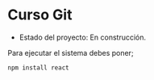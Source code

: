 <h1>Curso Git</h1>

- Estado del proyecto: En construcción.

Para ejecutar el sistema debes poner;

```npm install react```
